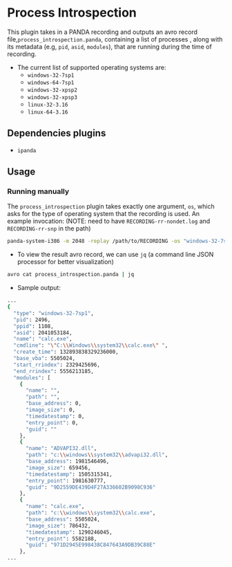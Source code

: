 # Process Introspection

This plugin takes in a PANDA recording and outputs an avro record file,`process_introspection.panda`, containing a list of processes  , along with its metadata (e.g, `pid`, `asid`, `modules`), that are running during the time of recording.

* The current list of supported operating systems are:
    * `windows-32-7sp1`
    * `windows-64-7sp1`
    * `windows-32-xpsp2`
    * `windows-32-xpsp3`
    * `linux-32-3.16`
    * `linux-64-3.16`


## Dependencies plugins
* `ipanda`

## Usage


### Running manually
The `process_introspection` plugin takes exactly one argument, `os`, which asks for the type of operating system that the recording is used. An example invocation: (NOTE: need to have `RECORDING-rr-nondet.log` and `RECORDING-rr-snp` in the path)

```bash
panda-system-i386 -m 2048 -replay /path/to/RECORDING -os "windows-32-7sp1" -panda 'process_introspection' 
```

* To view the result avro record, we can use `jq` (a command line JSON processor for better visualization)
```bash
avro cat process_introspection.panda | jq
```

* Sample output:
```bash
...
{
  "type": "windows-32-7sp1",
  "pid": 2496,
  "ppid": 1108,
  "asid": 2041053184,
  "name": "calc.exe",
  "cmdline": "\"C:\\Windows\\system32\\calc.exe\" ",
  "create_time": 132893838329236000,
  "base_vba": 5505024,
  "start_rrindex": 2329425696,
  "end_rrindex": 5556213185,
  "modules": [
    {
      "name": "",
      "path": "",
      "base_address": 0,
      "image_size": 0,
      "timedatestamp": 0,
      "entry_point": 0,
      "guid": ""
    },
    {
      "name": "ADVAPI32.dll",
      "path": "c:\\windows\\system32\\advapi32.dll",
      "base_address": 1981546496,
      "image_size": 659456,
      "timedatestamp": 1505315341,
      "entry_point": 1981630777,
      "guid": "9D2559DE439D4F27A336602B9098C936"
    },
    {
      "name": "calc.exe",
      "path": "c:\\windows\\system32\\calc.exe",
      "base_address": 5505024,
      "image_size": 786432,
      "timedatestamp": 1290246045,
      "entry_point": 5582188,
      "guid": "971D2945E998438C847643A9DB39C88E"
    },
...
```

